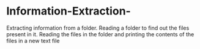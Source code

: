 # Information-Extraction-
Extracting  information from a folder.
Reading a folder to find out the files present in it.
Reading the files in the folder and printing the contents of the files in a new text file
